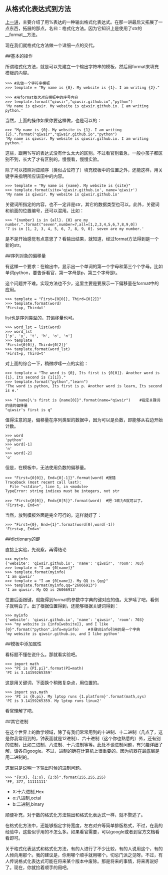 ## 从格式化表达式到方法

[上一讲](./202.md)，主要介绍了用%表达的一种输出格式化表达式。在那一讲最后又拓展了一点东西，拓展的那点，名曰：格式化方法。因为它知识上是使用了str的__format__方法。

现在我们就格式化方法做一个详细一点的交代。

##基本的操作

所谓格式化方法，就是可以先建立一个输出字符串的模板，然后用format来填充模板的内容。

    >>> #先做一个字符串模板
    >>> template = "My name is {0}. My website is {1}. I am writing {2}."

    >>> #用format依次对应模板中的序号内容
    >>> template.format("qiwsir","qiwsir.github.io","python")
    'My name is qiwsir. My website is qiwsir.github.io. I am writing python.'

当然，上面的操作如果你要这样做，也是可以的：

    >>> "My name is {0}. My website is {1}. I am writing {2}.".format("qiwsir","qiwsir.github.io","python")
    'My name is qiwsir. My website is qiwsir.github.io. I am writing python.'

这些，跟用%写的表达式没有什么太大的区别。不过看官别着急，一般小孩子都区别不到，长大了才有区别的。慢慢看，慢慢实验。

除了可以按照对应顺序（类似占位符了）填充模板中的位置之外，还能这样，用关键字来指明所应该田中的内容。

    >>> template = "My name is {name}. My website is {site}"
    >>> template.format(site='qiwsir.github.io', name='qiwsir')
    'My name is qiwsir. My website is qiwsir.github.io'

关键词所指定的内容，也不一定非是str，其它的数据类型也可以。此外，关键词和前面的位置编号，还可以混用。比如：

    >>> "{number} is in {all}. {0} are my number.".format("seven",number=7,all=[1,2,3,4,5,6,7,8,9,0])
    '7 is in [1, 2, 3, 4, 5, 6, 7, 8, 9, 0]. seven are my number.'

是不是开始感觉有点意思了？看输出结果，就知道，经过format方法得到是一个新的str。

##序列对象的偏移量

有这样一个要求：在输出中，显示出一个单词的第一个字母和第三个个字母。比如单词python，要告诉看官，第一字母是p，第三个字母是t。

这个问题并不难。实现方法也不少，这里主要是要展示一下偏移量在format中的应用。

    >>> template = "First={0[0]}, Third={0[2]}"
    >>> template.format(word)
    'First=p, Third=t'

list也是序列类型的，其偏移量也可。

    >>> word_lst = list(word)
    >>> word_lst
    ['p', 'y', 't', 'h', 'o', 'n']
    >>> template
    'First={0[0]}, Third={0[2]}'
    >>> template.format(word_lst)
    'First=p, Third=t'

对上面的综合一下，稍微啰嗦一点的实验：

    >>> template = "The word is {0}, Its first is {0[0]}. Another word is {1}, Its second is {1[1]}."
    >>> template.format("python","learn")
    'The word is python, Its first is p. Another word is learn, Its second is e.'

    >>> "{name}\'s first is {name[0]}".format(name="qiwsir")    #指定关键词的值的偏移量
    "qiwsir's first is q"

值得注意的是，偏移量在序列类型的数据中，因为可以是负数，即能够从右边开始计数。

    >>> word
    'python'
    >>> word[-1]
    'n'
    >>> word[-2]
    'o'

但是，在模板中，无法使用负数的偏移量。

    >>> "First={0[0]}, End={0[-1]}".format(word) #报错
    Traceback (most recent call last):
      File "<stdin>", line 1, in <module>
    TypeError: string indices must be integers, not str

    >>> "First={0[0]}, End={0[5]}".format(word)  #把-1改为5就可以了。
    'First=p, End=n'

当然，放到模板外面是完全可行的。这样就好了：

    >>> "First={0}, End={1}".format(word[0],word[-1])
    'First=p, End=n'

##dictionary的键

直接上实验，先观察，再得结论

    >>> myinfo
    {'website': 'qiwsir.github.io', 'name': 'qiwsir', 'room': 703}
    >>> template = "I am {0[name]}"
    >>> template.format(myinfo)
    'I am qiwsir'
    >>> template = "I am {0[name]}. My QQ is {qq}"
    >>> template.format(myinfo,qq="26066913")
    'I am qiwsir. My QQ is 26066913'

位置后面跟键，就能得到format的参数中字典的键对应的值。太罗嗦了吧，看例子就明白了。出了根据位置得到，还能够根据关键词得到：

    >>> myinfo
    {'website': 'qiwsir.github.io', 'name': 'qiwsir', 'room': 703}
    >>> "my website is {info[website]}, and I like {0}".format("python",info=myinfo)    #关键词info引用的是一个字典
    'my website is qiwsir.github.io, and I like python'

##模板中添加属性

看标题不懂在说什么。那就看实验吧。

    >>> import math
    >>> "PI is {PI.pi}".format(PI=math)
    'PI is 3.14159265359'

这是用关键词，下面换个稍微复杂点，用位置的。

    >>> import sys,math
    >>> 'PI is {0.pi}. My lptop runs {1.platform}'.format(math,sys)
    'PI is 3.14159265359. My lptop runs linux2'

看官理解了吧。

##其它进制

在这个世界上的数学领域，除了有我们常常用到的十进制、十二进制（几点了，这是你我常用到的，钟表面就是12进制）、六十进制（这个你也熟悉的）外，还有别的进制，比如二进制、八进制、十六进制等等。此处不谈进制问题，有兴趣详细了解，请各自google。不过，进制的确在计算机上很重要的。因为机器在最底层是用二进制的。

这里只是说明一下输出时候的进制问题。

    >>> "{0:X}, {1:o}, {2:b}".format(255,255,255)
    'FF, 377, 11111111'

- X:十六进制,Hex
- o:八进制,octal
- b:二进制,binary

顺便补充，对于数的格式化方法输出和格式化表达式一样，就不赘述了。

在格式化方法中，还能够指定字符宽度，左右对齐等简单排版格式，不过，在我的经验中，这些似乎用的不怎么多。如果看官需要，可以google或者到官方文档看看即可。

关于格式化表达式和格式化方法，有的人进行了不少比较，有的人说用这个，有的人倾向用那个。我的建议是，你用哪个顺手就用哪个。切忌门派之见呀。不过，有人传说格式化表达式可能在将来某个版本中废除。那是将来的事情，将来再说好了。现在，你就捡着顺手的用吧。
